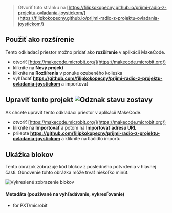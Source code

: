 
> Otvoriť túto stránku na [https://filipkokopecny.github.io/prijmi-radio-z-projektu-ovladania-joystickom/](https://filipkokopecny.github.io/prijmi-radio-z-projektu-ovladania-joystickom/)

## Použiť ako rozšírenie

Tento odkladací priestor možno pridať ako **rozšírenie** v aplikácii MakeCode.

* otvoriť [https://makecode.microbit.org/](https://makecode.microbit.org/)
* kliknite na **Nový projekt**
* kliknite na **Rozšírenia** v ponuke ozubeného kolieska
* vyhľadať **https://github.com/filipkokopecny/prijmi-radio-z-projektu-ovladania-joystickom** a importovať

## Upraviť tento projekt ![Odznak stavu zostavy](https://github.com/filipkokopecny/prijmi-radio-z-projektu-ovladania-joystickom/workflows/MakeCode/badge.svg)

Ak chcete upraviť tento odkladací priestor v aplikácii MakeCode.

* otvoriť [https://makecode.microbit.org/](https://makecode.microbit.org/)
* kliknite na **Importovať** a potom na **Importovať adresu URL**
* prilepte **https://github.com/filipkokopecny/prijmi-radio-z-projektu-ovladania-joystickom** a kliknite na tlačidlo importu

## Ukážka blokov

Tento obrázok zobrazuje kód blokov z posledného potvrdenia v hlavnej časti.
Obnovenie tohto obrázka môže trvať niekoľko minút.

![Vykreslené zobrazenie blokov](https://github.com/filipkokopecny/prijmi-radio-z-projektu-ovladania-joystickom/raw/master/.github/makecode/blocks.png)

#### Metadáta (používané na vyhľadávanie, vykresľovanie)

* for PXT/microbit
<script src="https://makecode.com/gh-pages-embed.js"></script><script>makeCodeRender("{{ site.makecode.home_url }}", "{{ site.github.owner_name }}/{{ site.github.repository_name }}");</script>
